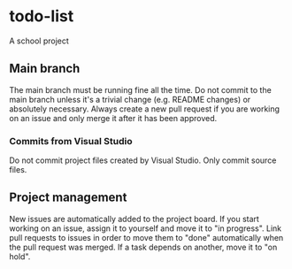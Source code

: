 # todo-list
A school project

## Main branch
The main branch must be running fine all the time. Do not commit to the main branch unless it's a trivial change (e.g. README changes) or absolutely necessary. Always create a new pull request if you are working on an issue and only merge it after it has been approved.

### Commits from Visual Studio
Do not commit project files created by Visual Studio. Only commit source files. 

## Project management
New issues are automatically added to the project board. If you start working on an issue, assign it to yourself and move it to "in progress". Link pull requests to issues in order to move them to "done" automatically when the pull request was merged.
If a task depends on another, move it to "on hold".
